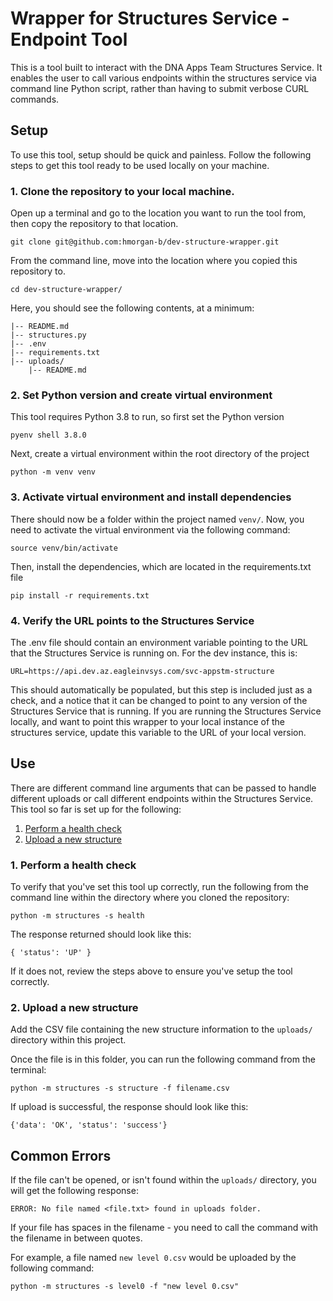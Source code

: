 # Wrapper for Structures Service - Endpoint Tool

This is a tool built to interact with the DNA Apps Team Structures Service.
It enables the user to call various endpoints within the structures service via command line Python script, rather than having to submit verbose CURL commands.

## Setup 

To use this tool, setup should be quick and painless. Follow the following steps to get this tool ready to be used locally on your machine.

### 1. Clone the repository to your local machine.
Open up a terminal and go to the location you want to run the tool from, then copy the repository to that location.
```shell
git clone git@github.com:hmorgan-b/dev-structure-wrapper.git
```

From the command line, move into the location where you copied this repository to.
```shell
cd dev-structure-wrapper/
```

Here, you should see the following contents, at a minimum:
```properties
|-- README.md
|-- structures.py
|-- .env
|-- requirements.txt
|-- uploads/
    |-- README.md
```

### 2. Set Python version and create virtual environment

This tool requires Python 3.8 to run, so first set the Python version
```shell
pyenv shell 3.8.0
```

Next, create a virtual environment within the root directory of the project
```shell
python -m venv venv
```

### 3. Activate virtual environment and install dependencies
There should now be a folder within the project named `venv/`. Now, you need to activate the virtual environment via the following command:
```shell
source venv/bin/activate
```
Then, install the dependencies, which are located in the requirements.txt file
```shell
pip install -r requirements.txt
```
### 4. Verify the URL points to the Structures Service
The .env file should contain an environment variable pointing to the URL that the Structures Service is running on. For the dev instance, this is:
```editorconfig
URL=https://api.dev.az.eagleinvsys.com/svc-appstm-structure
```
This should automatically be populated, but this step is included just as a check, and a notice that it can be changed to point to any version of the Structures Service that is running.
If you are running the Structures Service locally, and want to point this wrapper to your local instance of the structures service, update this variable to the URL of your local version.

## Use

There are different command line arguments that can be passed to handle different uploads or call different endpoints within the Structures Service. This tool so far is set up for the following:
1. [Perform a health check](#1-perform-a-health-check)
2. [Upload a new structure](#2-upload-a-new-structure)

### 1. Perform a health check
To verify that you've set this tool up correctly, run the following from the command line within the directory where you cloned the repository:
```shell
python -m structures -s health
```
The response returned should look like this:
```shell
{ 'status': 'UP' }
```
If it does not, review the steps above to ensure you've setup the tool correctly.

### 2. Upload a new structure

Add the CSV file containing the new structure information to the `uploads/` directory within this project.

Once the file is in this folder, you can run the following command from the terminal:
```shell
python -m structures -s structure -f filename.csv
```

If upload is successful, the response should look like this:
```shell
{'data': 'OK', 'status': 'success'}
```


## Common Errors
If the file can't be opened, or isn't found within the `uploads/` directory, you will get the following response:
```
ERROR: No file named <file.txt> found in uploads folder.
```
If your file has spaces in the filename - you need to call the command with the filename in between quotes.

For example, a file named `new level 0.csv` would be uploaded by the following command:
```shell
python -m structures -s level0 -f "new level 0.csv"
```